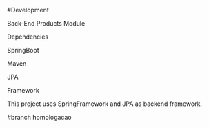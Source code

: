 #Development

Back-End Products Module

Dependencies

SpringBoot

Maven

JPA


Framework

This project uses SpringFramework and JPA as backend framework.

#branch homologacao
